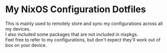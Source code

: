# My NixOS Configuration Dotfiles
This is mainly used to remotely store and sync my configurations across all my devices.  
I also included some packages that are not included in nixpkgs.  
Feel free to refer to my configurations, but don't expect they'll work out of box on your device.

